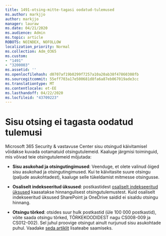 ```yaml
---
title: 1491-otsing-mitte-tagasi oodatud-tulemused
ms.author: markjjo
author: markjjo
manager: lauraw
ms.date: 04/21/2020
ms.audience: Admin
ms.topic: article
ROBOTS: NOINDEX, NOFOLLOW
localization_priority: Normal
ms.collection: Adm_O365
ms.custom:
- "1491"
- "3200003"
ms.assetid: ''
ms.openlocfilehash: d0707af19b0299f7257a10a20ab38f47860308fb
ms.sourcegitcommit: 55eff703a17e500681d8fa6a87eb067019ade3cc
ms.translationtype: MT
ms.contentlocale: et-EE
ms.lasthandoff: 04/22/2020
ms.locfileid: "43709223"
---
```

# <a name="content-search-not-returning-expected-results"></a>Sisu otsing ei tagasta oodatud tulemusi

Microsoft 365 Security & vastavuse Center sisu otsingud käivitamisel võidakse kuvada ootamatuid otsingutulemeid. Kaaluge järgmisi toiminguid, mis võivad teie otsingutulemeid mõjutada:

- **Sisu asukohad ja otsingutingimused**: Veenduge, et olete valinud õiged sisu asukohad ja otsingutingimused. Kui te käivitasite suure otsingu (paljude asukohtadest), kaaluge selle tükeldamist mitmesse otsingusse.

- **Osaliselt indekseeritud üksused**: postkastidest [osaliselt indekseeritud üksused](https://docs.microsoft.com/office365/securitycompliance/partially-indexed-items-in-content-search) kaasatakse hinnangulisest otsingutulemustest. Kuid osaliselt indekseeritud üksused SharePoint ja OneDrive saidid ei sisaldu otsingu hinnang.

- **Otsingu tõrked**: otsides suur hulk postkastid (üle 100 000 postkastid), võite saada otsingu tõrked, TÕRKEKOODIDEST nagu CS008-009 ja CS012-002). Sel juhul proovige otsingut ainult nurjunud sisu asukohtade puhul. Vaadake [seda artiklit](https://docs.microsoft.com/office365/securitycompliance/retry-failed-content-search) lisateabe saamiseks.
